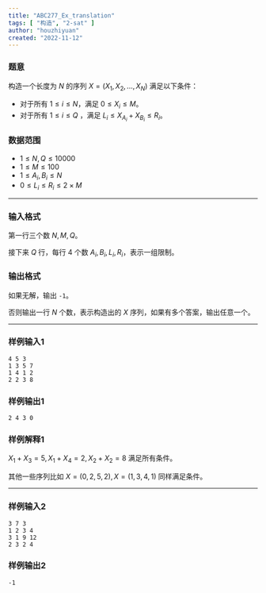 ```yaml
---
title: "ABC277_Ex_translation"
tags: [ "构造", "2-sat" ]
author: "houzhiyuan"
created: "2022-11-12"
---
```


### 题意

构造一个长度为 $N$ 的序列 $X=(X_1,X_2,...,X_N)$ 满足以下条件：

- 对于所有 $1\le i\le N$，满足 $0\le X_i\le M$。
- 对于所有 $1\le i\le Q$ ，满足 $L_i\le X_{A_i}+X_{B_i}\le R_i$。

### 数据范围

- $1\le N,Q\le 10000$
- $1\le M\le 100$
- $1\le A_i,B_i\le N$
- $0\le L_i\le R_i \le 2\times M$

---

### 输入格式

第一行三个数 $N,M,Q$。

接下来 $Q$ 行，每行 $4$ 个数 $A_i,B_i,L_i,R_i$，表示一组限制。

### 输出格式

如果无解，输出 `-1`。

否则输出一行 $N$ 个数，表示构造出的 $X$ 序列，如果有多个答案，输出任意一个。

---

### 样例输入1

```
4 5 3
1 3 5 7
1 4 1 2
2 2 3 8
```

### 样例输出1

```
2 4 3 0
```

### 样例解释1

$X_1+X_3=5,X_1+X_4=2,X_2+X_2=8$ 满足所有条件。

其他一些序列比如 $X=(0,2,5,2),X=(1,3,4,1)$ 同样满足条件。

---

### 样例输入2

```
3 7 3
1 2 3 4
3 1 9 12
2 3 2 4
```

### 样例输出2

```
-1
```
